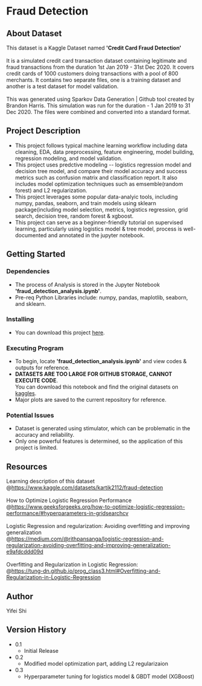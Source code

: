 # Fraud Detection

## About Dataset
This dataset is a Kaggle Dataset named **'Credit Card Fraud Detection'** 
<br><br>
It is a simulated credit card transaction dataset containing legitimate and fraud transactions from the duration 1st Jan 2019 - 31st Dec 2020. It covers credit cards of 1000 customers doing transactions with a pool of 800 merchants. It contains two separate files, one is a training dataset and another is a test dataset for model validation.
<br><br>
This was generated using Sparkov Data Generation | Github tool created by Brandon Harris. This simulation was run for the duration - 1 Jan 2019 to 31 Dec 2020. The files were combined and converted into a standard format. 

## Project Description
* This project follows typical machine learning workflow including data cleaning, EDA, data preprocessing, feature engineering, model building, regression modeling, and model validation.
* This project uses predctive modeling -- logistics regression model and decision tree model, and compare their model accuracy and success metrics such as confusion matrix and classification report. It also includes model optimization techniques such as emsemble(random forest) and L2 regularization.
* This project leverages some popular data-analyic tools, including numpy, pandas, seaborn, and train models using sklearn package(including model selection, metrics, logistics regression, grid search, decision tree, random forest & xgboost.
* This project can serve as a beginner-friendly tutorial on supervised learning, particularly using logistics model & tree model, process is well-documented and annotated in the jupyter notebook.

## Getting Started

### Dependencies
* The process of Analysis is stored in the Jupyter Notebook **'fraud_detection_analysis.ipynb'**.
* Pre-req Python Libraries include: numpy, pandas, maplotlib, seaborn, and sklearn.

### Installing
* You can download this project [here](https://github.com/kkrit-tinna/fraud_detection.git).

### Executing Program
* To begin, locate **'fraud_detection_analysis.ipynb'** and view codes & outputs for reference.
* **DATASETS ARE TOO LARGE FOR GITHUB STORAGE, CANNOT EXECUTE CODE**. <br>You can download this notebook and find the original datasets on [kaggles](https://www.kaggle.com/datasets/kartik2112/fraud-detection).
* Major plots are saved to the current repository for reference.

### Potential Issues
* Dataset is generated using stimulator, which can be problematic in the accuracy and reliability.
* Only one powerful features is determined, so the application of this project is limited.
  
## Resources
Learning description of this dataset <br>
@https://www.kaggle.com/datasets/kartik2112/fraud-detection<br><br>
How to Optimize Logistic Regression Performance<br>
@https://www.geeksforgeeks.org/how-to-optimize-logistic-regression-performance/#hyperparameters-in-gridsearchcv<br><br>
Logistic Regression and regularization: Avoiding overfitting and improving generalization<br>
@https://medium.com/@rithpansanga/logistic-regression-and-regularization-avoiding-overfitting-and-improving-generalization-e9afdcddd09d<br><br>
Overfitting and Regularization in Logistic Regression: <br>
@https://tung-dn.github.io/prog_class3.html#Overfitting-and-Regularization-in-Logistic-Regression


## Author
Yifei Shi


## Version History
* 0.1
    * Initial Release
* 0.2
    * Modified model optimization part, adding L2 regularizaion
* 0.3
    * Hyperparameter tuning for logistics model & GBDT model (XGBoost) 

